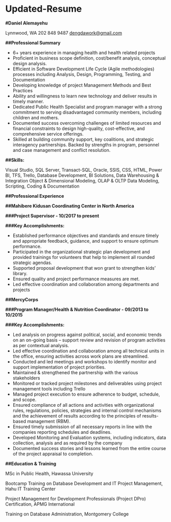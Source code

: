 # Updated-Resume

**#Daniel Alemayehu**

Lynnwood, WA 202 848 9487 dengdawork@gmail.com

**##Professional Summary**

- 6+ years experience in managing health and health related projects
- Proficient in business scope definition, cost/benefit analysis, conceptual design analysis.
- Efficient in Software Development Life Cycle (Agile methodologies) processes including Analysis, Design, Programming, Testing, and Documentation
- Developing knowledge of project Management Methods and Best Practices
- Ability and willingness to learn new technology and deliver results in timely manner.
- Dedicated Public Health Specialist and program manager with a strong commitment to serving disadvantaged community members, including children and mothers.
- Documented success overcoming challenges of limited resources and financial constraints to design high-quality, cost-effective, and comprehensive service offerings.
- Skilled at building community support, key coalitions, and strategic interagency partnerships. Backed by strengths in program, personnel and case management and conflict resolution.

**##Skills:**

Visual Studio, SQL Server, Transact-SQL, Oracle, SSIS, CSS, HTML, Power BI, TFS, Trello, Database Development, BI Solutions, Data Warehousing & Integration Object & Dimensional Modeling, OLAP & OLTP Data Modeling, Scripting, Coding & Documentation

**##Professional Experience**

  **##Mahibere Kidusan Coordinating Center in North America**

   **###Project Supervisor - 10/2017 to present**

   **###Key Accomplishments:**

- Established performance objectives and standards and ensure timely and appropriate feedback, guidance, and support to ensure optimum performance.
- Participated in the organizational strategic plan development and provided trainings for volunteers that help to implement all rounded strategic agendas.
- Supported proposal development that won grant to strengthen kids’ library.
- Ensured quality and project performance measures are met.
- Led effective coordination and collaboration among departments and projects

 **##MercyCorps**

  **###Program Manager/Health & Nutrition Coordinator -  09/2013 to 10/2015**

   **###Key Accomplishments:**

- Led analysis on progress against political, social, and economic trends on an on-going basis – support review and revision of program activities as per contextual analysis.
- Led effective coordination and collaboration among all technical units in the office, ensuring activities across work plans are streamlined.
- Conducted and led meetings and workshops to identify monitor and support implementation of project priorities.
- Maintained & strengthened the partnership with the various stakeholders
- Monitored or tracked project milestones and deliverables using project management tools including Trello
- Managed project execution to ensure adherence to budget, schedule, and scope.
- Ensured compliance of all actions and activities with organizational rules, regulations, policies, strategies and internal control mechanisms and the achievement of results according to the principles of results-based management (RBM).
- Ensured timely submission of all necessary reports in line with the companies reporting schedules and deadlines.
- Developed Monitoring and Evaluation systems, including indicators, data collection, analysis and as required by the company
- Documented success stories and lessons learned from the entire course of the project appraisal to completion.

**##Education & Training**

MSc in Public Health, Hawassa University

Bootcamp Training on Database Development and IT Project Management, Hahu IT Training Center

Project Management for Development Professionals (Project DPro) Certification, APMG International

Training on Database Administration, Montgomery College

